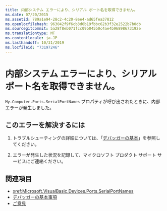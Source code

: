```yaml
---
title: 内部システム エラーにより、シリアル ポート名を取得できません。
ms.date: 07/20/2015
ms.assetid: 789a1e94-28c2-4c20-8ee4-ad65fea37812
ms.openlocfilehash: 963042f9f6cb3d0b19fbbc62b3f32e2522b7b0db
ms.sourcegitcommit: 5a28f8eb071fcc09b045b0c4ae4b96898673192e
ms.translationtype: MT
ms.contentlocale: ja-JP
ms.lasthandoff: 10/31/2019
ms.locfileid: "73197246"
---
```

# <a name="unable-to-get-serial-port-names-because-of-an-internal-system-error"></a>内部システム エラーにより、シリアル ポート名を取得できません。
`My.Computer.Ports.SerialPortNames` プロパティが呼び出されたときに、内部エラーが発生しました。  
  
## <a name="to-correct-this-error"></a>このエラーを解決するには  
  
1. トラブルシューティングの詳細については、「[デバッガーの基本](/visualstudio/debugger/debugger-basics)」を参照してください。  
  
2. エラーが発生した状況を記録して、マイクロソフト プロダクト サポート サービスにご連絡ください。  
  
## <a name="see-also"></a>関連項目

- <xref:Microsoft.VisualBasic.Devices.Ports.SerialPortNames>
- [デバッガーの基本事項](/visualstudio/debugger/debugger-basics)
- [ご意見](/visualstudio/ide/feedback-options)
